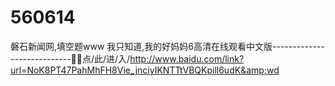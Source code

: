 # 560614
磐石新闻网,填空题www 我只知道,我的好妈妈6高清在线观看中文版----------------------------🛌🛌点/此/进/入/http://www.baidu.com/link?url=NoK8PT47PahMhFH8Vie_jnciyIKNTTtVBQKpill6udK&amp;wd
